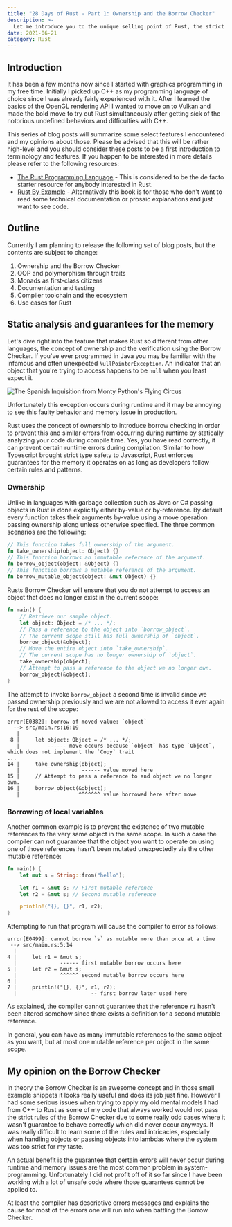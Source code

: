 ```yaml
---
title: "28 Days of Rust - Part 1: Ownership and the Borrow Checker"
description: >-
  Let me introduce you to the unique selling point of Rust, the strict notion of ownership along with its Borrow Checker.
date: 2021-06-21
category: Rust
---
```


## Introduction

It has been a few months now since I started with graphics programming in my free time.
Initially I picked up C++ as my programming language of choice since I was already fairly experienced with it.
After I learned the basics of the OpenGL rendering API I wanted to move on to Vulkan and made the bold move to try out Rust simultaneously after getting sick of the notorious undefined behaviors and difficulties with C++.

This series of blog posts will summarize some select features I encountered and my opinions about those.
Please be advised that this will be rather high-level and you should consider these posts to be a first introduction to terminology and features.
If you happen to be interested in more details please refer to the following resources:

* [The Rust Programming Language](https://doc.rust-lang.org/book/) - This is considered to be the de facto starter resource for anybody interested in Rust.
* [Rust By Example](https://doc.rust-lang.org/rust-by-example/index.html) - Alternatively this book is for those who don't want to read some technical documentation or prosaic explanations and just want to see code.

## Outline

Currently I am planning to release the following set of blog posts, but the contents are subject to change:

1. Ownership and the Borrow Checker
2. OOP and polymorphism through traits
3. Monads as first-class citizens
4. Documentation and testing
5. Compiler toolchain and the ecosystem
6. Use cases for Rust

## Static analysis and guarantees for the memory

Let's dive right into the feature that makes Rust so different from other languages, the concept of ownership and the verification using the Borrow Checker.
If you've ever programmed in Java you may be familiar with the infamous and often unexpected `NullPointerException`.
An indicator that an object that you're trying to access happens to be `null` when you least expect it.

![The Spanish Inquisition from Monty Python's Flying Circus](images/2021/06/spanish-inquisition.jpeg)

Unfortunately this exception occurs during runtime and it may be annoying to see this faulty behavior and memory issue in production.

Rust uses the concept of ownership to introduce borrow checking in order to prevent this and similar errors from occurring during runtime by statically analyzing your code during compile time.
Yes, you have read correctly, it can prevent certain runtime errors during compilation.
Similar to how Typescript brought strict type safety to Javascript, Rust enforces guarantees for the memory it operates on as long as developers follow certain rules and patterns.

### Ownership

Unlike in languages with garbage collection such as Java or C# passing objects in Rust is done explicitly either by-value or by-reference.
By default every function takes their arguments by-value using a move operation passing ownership along unless otherwise specified.
The three common scenarios are the following:

```rust
// This function takes full ownership of the argument.
fn take_ownership(object: Object) {}
// This function borrows an immutable reference of the argument.
fn borrow_object(object: &Object) {}
// This function borrows a mutable reference of the argument.
fn borrow_mutable_object(object: &mut Object) {}
```

Rusts Borrow Checker will ensure that you do not attempt to access an object that does no longer exist in the current scope:

```rust
fn main() {
    // Retrieve our sample object.
    let object: Object = /* ... */;
    // Pass a reference to the object into `borrow_object`.
    // The current scope still has full ownership of `object`.
    borrow_object(&object);
    // Move the entire object into `take_ownership`.
    // The current scope has no longer ownership of `object`.
    take_ownership(object);
    // Attempt to pass a reference to the object we no longer own.
    borrow_object(&object);
}
```

The attempt to invoke `borrow_object` a second time is invalid since we passed ownership previously and we are not allowed to access it ever again for the rest of the scope:

```text
error[E0382]: borrow of moved value: `object`
  --> src/main.rs:16:19
   |
 8 |     let object: Object = /* ... */;
   |         ------ move occurs because `object` has type `Object`, which does not implement the `Copy` trait
...
14 |     take_ownership(object);
   |                    ------ value moved here
15 |     // Attempt to pass a reference to and object we no longer own.
16 |     borrow_object(&object);
   |                   ^^^^^^^ value borrowed here after move
```

### Borrowing of local variables

Another common example is to prevent the existence of two mutable references to the very same object in the same scope.
In such a case the compiler can not guarantee that the object you want to operate on using one of those references hasn't been mutated unexpectedly via the other mutable reference:

```rust
fn main() {
    let mut s = String::from("hello");

    let r1 = &mut s; // First mutable reference
    let r2 = &mut s; // Second mutable reference

    println!("{}, {}", r1, r2);
}
```

Attempting to run that program will cause the compiler to error as follows:

```text
error[E0499]: cannot borrow `s` as mutable more than once at a time
 --> src/main.rs:5:14
  |
4 |     let r1 = &mut s;
  |              ------ first mutable borrow occurs here
5 |     let r2 = &mut s;
  |              ^^^^^^ second mutable borrow occurs here
6 |
7 |     println!("{}, {}", r1, r2);
  |                        -- first borrow later used here
```

As explained, the compiler cannot guarantee that the reference `r1` hasn't been altered somehow since there exists a definition for a second mutable reference.

In general, you can have as many immutable references to the same object as you want, but at most one mutable reference per object in the same scope.

## My opinion on the Borrow Checker

In theory the Borrow Checker is an awesome concept and in those small example snippets it looks really useful and does its job just fine.
However I had some serious issues when trying to apply my old mental models I had from C++ to Rust as some of my code that always worked would not pass the strict rules of the Borrow Checker due to some really odd cases where it wasn't guarantee to behave correctly which did never occur anyways.
It was really difficult to learn some of the rules and intricacies, especially when handling objects or passing objects into lambdas where the system was too strict for my taste.

An actual benefit is the guarantee that certain errors will never occur during runtime and memory issues are the most common problem in system-programming.
Unfortunately I did not profit off of it so far since I have been working with a lot of unsafe code where those guarantees cannot be applied to.

At least the compiler has descriptive errors messages and explains the cause for most of the errors one will run into when battling the Borrow Checker.
